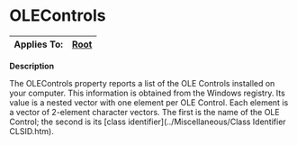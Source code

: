 




<h1 class="heading"><span class="name">OLEControls</span></h1>

| Applies To: | [Root](./root.md) |
| --- | ---  |


**Description**


The OLEControls property reports a list of the OLE Controls installed on your computer. This information is obtained from the Windows registry. Its value is a nested vector with one element per OLE Control. Each element is a vector of 2-element character vectors. The first is the name of the OLE Control; the second is its [class identifier](../Miscellaneous/Class Identifier CLSID.htm).



